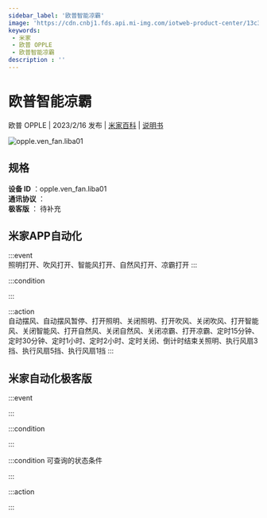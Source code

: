 ```yaml
---
sidebar_label: '欧普智能凉霸'
image: 'https://cdn.cnbj1.fds.api.mi-img.com/iotweb-product-center/13c3a394fc018b60eee2df0d661cf1ea_1667353958675.png?GalaxyAccessKeyId=AKVGLQWBOVIRQ3XLEW&Expires=9223372036854775807&Signature=7sE37S+FD1rWN0MGaeyzgfP57jc='
keywords: 
 - 米家
 - 欧普 OPPLE
 - 欧普智能凉霸
description : ''
---
```

# 欧普智能凉霸

欧普 OPPLE | 2023/2/16 发布 | [米家百科](https://home.mi.com/webapp/content/baike/product/index.html?model=opple.ven_fan.liba01) | [说明书](https://home.mi.com/views/introduction.html?model=opple.ven_fan.liba01&region=cn)

![opple.ven_fan.liba01](https://cdn.cnbj1.fds.api.mi-img.com/iotweb-product-center/13c3a394fc018b60eee2df0d661cf1ea_1667353958675.png?GalaxyAccessKeyId=AKVGLQWBOVIRQ3XLEW&Expires=9223372036854775807&Signature=7sE37S+FD1rWN0MGaeyzgfP57jc=)

## 规格  
> 
**设备 ID** ：opple.ven_fan.liba01  
**通讯协议** ：  
**极客版**  ： 待补充 


## 米家APP自动化  

:::event  
照明打开、吹风打开、智能风打开、自然风打开、凉霸打开
:::

:::condition  

:::

:::action   
自动摆风、自动摆风暂停、打开照明、关闭照明、打开吹风、关闭吹风、打开智能风、关闭智能风、打开自然风、关闭自然风、关闭凉霸、打开凉霸、定时15分钟、定时30分钟、定时1小时、定时2小时、定时关闭、倒计时结束关照明、执行风扇3挡、执行风扇5挡、执行风扇1挡
:::

## 米家自动化极客版  

:::event  

:::

:::condition  

:::

:::condition 可查询的状态条件  

:::

:::action  

:::

        
